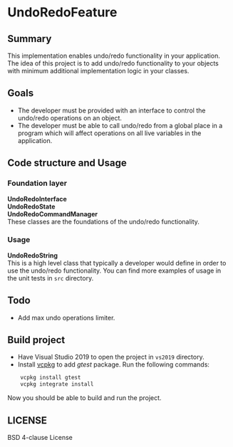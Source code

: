# UndoRedoFeature

## Summary
This implementation enables undo/redo functionality in your application. The idea of this project is to add undo/redo functionality to your objects with minimum additional implementation logic in your classes.

## Goals
- The developer must be provided with an interface to control the undo/redo operations on an object.
- The developer must be able to call undo/redo from a global place in a program which will affect operations on all live variables in the application.

## Code structure and Usage
### Foundation layer
**UndoRedoInterface**  
**UndoRedoState**  
**UndoRedoCommandManager**  
These classes are the foundations of the undo/redo functionality. 
### Usage
**UndoRedoString**  
This is a high level class that typically a developer would define in order to use the undo/redo functionality.
You can find more examples of usage in the unit tests in `src` directory.

## Todo
- Add max undo operations limiter. 

## Build project

- Have Visual Studio 2019 to open the project in `vs2019` directory.
- Install [vcpkg](https://github.com/Microsoft/vcpkg) to add _gtest_ package. Run the following commands:
````sh
    vcpkg install gtest
    vcpkg integrate install
````
Now you should be able to build and run the project.

## LICENSE
BSD 4-clause License

